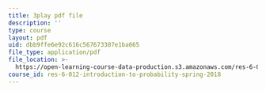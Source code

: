 ```yaml
---
title: 3play pdf file
description: ''
type: course
layout: pdf
uid: dbb9ffe6e92c616c567673307e1ba665
file_type: application/pdf
file_location: >-
  https://open-learning-course-data-production.s3.amazonaws.com/res-6-012-introduction-to-probability-spring-2018/dbb9ffe6e92c616c567673307e1ba665_zbu8KQx9bqM.pdf
course_id: res-6-012-introduction-to-probability-spring-2018
---
```

